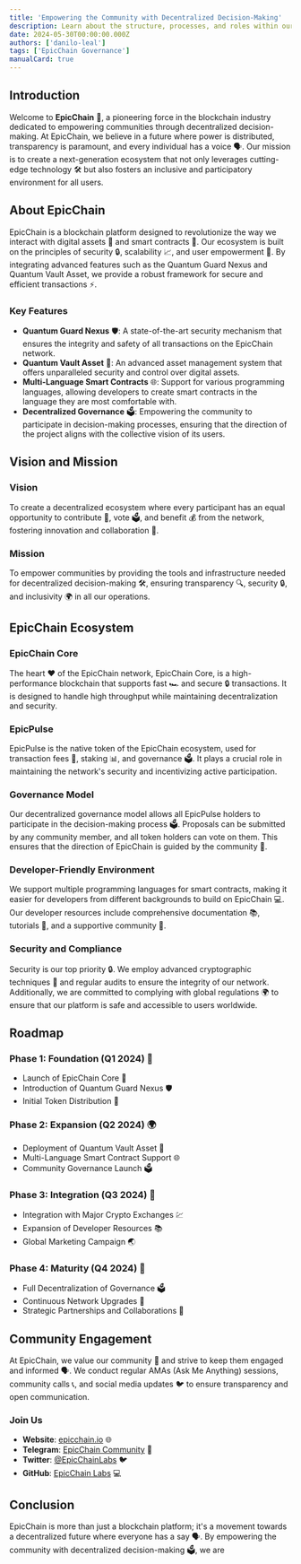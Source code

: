 ```yaml
---
title: 'Empowering the Community with Decentralized Decision-Making'
description: Learn about the structure, processes, and roles within our governance framework, including the EpicChain Council, Community Assembly, and specialized Working Groups.
date: 2024-05-30T00:00:00.000Z
authors: ['danilo-leal']
tags: ['EpicChain Governance']
manualCard: true
---
```


## Introduction

Welcome to **EpicChain** 🎉, a pioneering force in the blockchain industry dedicated to empowering communities through decentralized decision-making. At EpicChain, we believe in a future where power is distributed, transparency is paramount, and every individual has a voice 🗣️. Our mission is to create a next-generation ecosystem that not only leverages cutting-edge technology 🛠️ but also fosters an inclusive and participatory environment for all users.

## About EpicChain

EpicChain is a blockchain platform designed to revolutionize the way we interact with digital assets 💎 and smart contracts 📜. Our ecosystem is built on the principles of security 🔒, scalability 📈, and user empowerment 💪. By integrating advanced features such as the Quantum Guard Nexus and Quantum Vault Asset, we provide a robust framework for secure and efficient transactions ⚡.

### Key Features

- **Quantum Guard Nexus** 🛡️: A state-of-the-art security mechanism that ensures the integrity and safety of all transactions on the EpicChain network.
- **Quantum Vault Asset** 🔐: An advanced asset management system that offers unparalleled security and control over digital assets.
- **Multi-Language Smart Contracts** 🌐: Support for various programming languages, allowing developers to create smart contracts in the language they are most comfortable with.
- **Decentralized Governance** 🗳️: Empowering the community to participate in decision-making processes, ensuring that the direction of the project aligns with the collective vision of its users.

## Vision and Mission

### Vision

To create a decentralized ecosystem where every participant has an equal opportunity to contribute 🤝, vote 🗳️, and benefit 💰 from the network, fostering innovation and collaboration 🤝.

### Mission

To empower communities by providing the tools and infrastructure needed for decentralized decision-making 🛠️, ensuring transparency 🔍, security 🔒, and inclusivity 🌍 in all our operations.

## EpicChain Ecosystem

### EpicChain Core

The heart ❤️ of the EpicChain network, EpicChain Core, is a high-performance blockchain that supports fast 🏎️ and secure 🔒 transactions. It is designed to handle high throughput while maintaining decentralization and security.

### EpicPulse

EpicPulse is the native token of the EpicChain ecosystem, used for transaction fees 💸, staking 📊, and governance 🗳️. It plays a crucial role in maintaining the network's security and incentivizing active participation.

### Governance Model

Our decentralized governance model allows all EpicPulse holders to participate in the decision-making process 🗳️. Proposals can be submitted by any community member, and all token holders can vote on them. This ensures that the direction of EpicChain is guided by the community 👥.

### Developer-Friendly Environment

We support multiple programming languages for smart contracts, making it easier for developers from different backgrounds to build on EpicChain 💻. Our developer resources include comprehensive documentation 📚, tutorials 📖, and a supportive community 🤝.

### Security and Compliance

Security is our top priority 🔒. We employ advanced cryptographic techniques 🔑 and regular audits to ensure the integrity of our network. Additionally, we are committed to complying with global regulations 🌍 to ensure that our platform is safe and accessible to users worldwide.

## Roadmap

### Phase 1: Foundation (Q1 2024) 🚀

- Launch of EpicChain Core 🏁
- Introduction of Quantum Guard Nexus 🛡️
- Initial Token Distribution 🎉

### Phase 2: Expansion (Q2 2024) 🌍

- Deployment of Quantum Vault Asset 🔐
- Multi-Language Smart Contract Support 🌐
- Community Governance Launch 🗳️

### Phase 3: Integration (Q3 2024) 🔗

- Integration with Major Crypto Exchanges 💹
- Expansion of Developer Resources 📚
- Global Marketing Campaign 🌏

### Phase 4: Maturity (Q4 2024) 🌟

- Full Decentralization of Governance 🗳️
- Continuous Network Upgrades 🔄
- Strategic Partnerships and Collaborations 🤝

## Community Engagement

At EpicChain, we value our community 👥 and strive to keep them engaged and informed 🗣️. We conduct regular AMAs (Ask Me Anything) sessions, community calls 📞, and social media updates 🐦 to ensure transparency and open communication.

### Join Us

- **Website**: [epicchain.io](https://epicchain.io) 🌐
- **Telegram**: [EpicChain Community](https://t.me/epicchaincommunity) 💬
- **Twitter**: [@EpicChainLabs](https://twitter.com/EpicChainLabs) 🐦
- **GitHub**: [EpicChain Labs](https://github.com/epicchainlabs) 💻

## Conclusion

EpicChain is more than just a blockchain platform; it's a movement towards a decentralized future where everyone has a say 🗣️. By empowering the community with decentralized decision-making 🗳️, we are